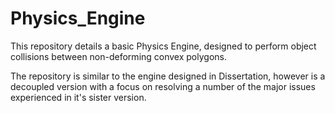 # Physics_Engine

This repository details a basic Physics Engine, designed to perform object collisions between non-deforming convex polygons.

The repository is similar to the engine designed in Dissertation, however is a decoupled version with a focus on resolving a number of the major issues experienced in it's sister version.
